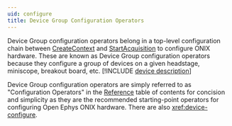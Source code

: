 ```yaml
---
uid: configure
title: Device Group Configuration Operators
---
```


Device Group configuration operators belong in a top-level configuration chain between
[CreateContext](xref:OpenEphys.Onix1.CreateContext) and
[StartAcquisition](xref:OpenEphys.Onix1.StartAcquisition) to configure ONIX hardware. These are
known as Device Group configuration operators because they configure a group of devices on a given
headstage, miniscope, breakout board, etc. [!INCLUDE [device description](<./../includes/device-description.md>)]

Device Group configuration operators are simply referred to as "Configuration Operators" in the
[Reference](xref:OpenEphys.Onix1) table of contents for concision and simplicity as they are
the recommended starting-point operators for configuring Open Ephys ONIX hardware. There are also
<xref:device-configure>. 